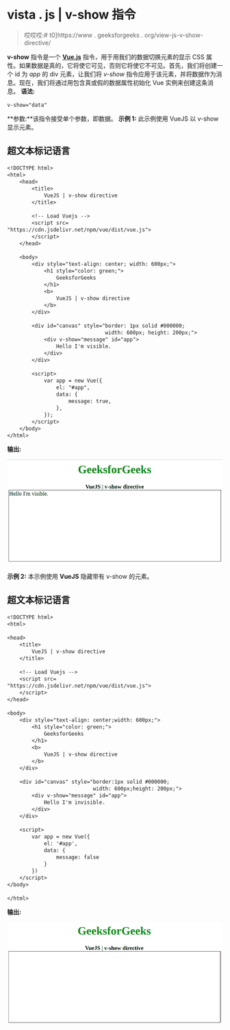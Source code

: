 # vista . js | v-show 指令

> 哎哎哎:# t0]https://www . geeksforgeeks . org/view-js-v-show-directive/

**v-show** 指令是一个 [**Vue.js**](https://www.geeksforgeeks.org/vue-js-introduction-installation/) 指令，用于用我们的数据切换元素的显示 CSS 属性。如果数据是真的，它将使它可见，否则它将使它不可见。首先，我们将创建一个 id 为 *app* 的 div 元素，让我们将 *v-show* 指令应用于该元素，并将数据作为消息。现在，我们将通过用包含真或假的数据属性初始化 Vue 实例来创建这条消息。
**语法:**

```
v-show="data"
```

**参数:**该指令接受单个参数，即数据。
**示例 1:** 此示例使用 VueJS 以 v-show 显示元素。

## 超文本标记语言

```
<!DOCTYPE html>
<html>
    <head>
        <title>
            VueJS | v-show directive
        </title>

        <!-- Load Vuejs -->
        <script src=
"https://cdn.jsdelivr.net/npm/vue/dist/vue.js">
        </script>
    </head>

    <body>
        <div style="text-align: center; width: 600px;">
            <h1 style="color: green;">
                GeeksforGeeks
            </h1>
            <b>
                VueJS | v-show directive
            </b>
        </div>

        <div id="canvas" style="border: 1px solid #000000;
                                width: 600px; height: 200px;">
            <div v-show="message" id="app">
                Hello I'm visible.
            </div>
        </div>

        <script>
            var app = new Vue({
                el: "#app",
                data: {
                    message: true,
                },
            });
        </script>
    </body>
</html>
```

**输出:**

![](img/65a8efa86bfb6839a4fde4eb5192b6e1.png)

**示例 2:** 本示例使用 **VueJS** 隐藏带有 v-show 的元素。

## 超文本标记语言

```
<!DOCTYPE html>
<html>

<head>
    <title>
        VueJS | v-show directive
    </title>

    <!-- Load Vuejs -->
    <script src=
"https://cdn.jsdelivr.net/npm/vue/dist/vue.js">
    </script>
</head>

<body>
    <div style="text-align: center;width: 600px;">
        <h1 style="color: green;">
            GeeksforGeeks
        </h1>
        <b>
            VueJS | v-show directive
        </b>
    </div>

    <div id="canvas" style="border:1px solid #000000;
                            width: 600px;height: 200px;">
        <div v-show="message" id="app">
            Hello I'm invisible.
        </div>
    </div>

    <script>
        var app = new Vue({
            el: '#app',
            data: {
                message: false
            }
        })
    </script>
</body>

</html>
```

**输出:**

![](img/43f68ed901b136fd9f03bfd8aebe54b1.png)